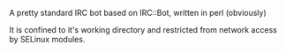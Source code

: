 A pretty standard IRC bot based on IRC::Bot, written in perl (obviously)

It is confined to it's working directory and restricted from network access by SELinux modules.